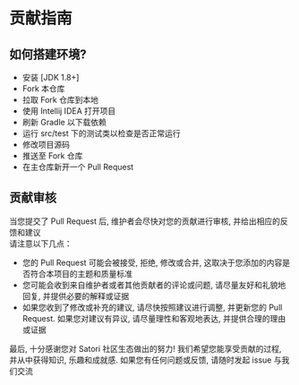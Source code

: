 # 贡献指南

## 如何搭建环境?

- 安装 [JDK 1.8+]
- Fork 本仓库
- 拉取 Fork 仓库到本地
- 使用 Intellij IDEA 打开项目
- 刷新 Gradle 以下载依赖
- 运行 src/test 下的测试类以检查是否正常运行
- 修改项目源码
- 推送至 Fork 仓库
- 在主仓库新开一个 Pull Request

## 贡献审核

当您提交了 Pull Request 后, 维护者会尽快对您的贡献进行审核, 并给出相应的反馈和建议<br>
请注意以下几点：

- 您的 Pull Request 可能会被接受, 拒绝, 修改或合并, 这取决于您添加的内容是否符合本项目的主题和质量标准
- 您可能会收到来自维护者或者其他贡献者的评论或问题, 请尽量友好和礼貌地回复, 并提供必要的解释或证据
- 如果您收到了修改或补充的建议, 请尽快按照建议进行调整, 并更新您的 Pull Request. 如果您对建议有异议, 请尽量理性和客观地表达, 并提供合理的理由或证据

最后, 十分感谢您对 Satori 社区生态做出的努力! 我们希望您能享受贡献的过程, 并从中获得知识, 乐趣和成就感. 如果您有任何问题或反馈, 请随时发起 issue 与我们交流